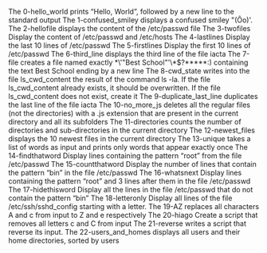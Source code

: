 The 0-hello_world prints “Hello, World”, followed by a new line to the standard output
The 1-confused_smiley displays a confused smiley "(Ôo)'.
The 2-hellofile  displays the content of the /etc/passwd file
The 3-twofiles Display the content of /etc/passwd and /etc/hosts
The 4-lastlines Display the last 10 lines of /etc/passwd
The 5-firstlines Display the first 10 lines of /etc/passwd
The 6-third_line displays the third line of the file iacta
The 7-file creates a file named exactly \*\\'"Best School"\'\\*$\?\*\*\*\*\*:) containing the text Best School ending by a new line
The 8-cwd_state writes into the file ls_cwd_content the result of the command ls -la. If the file ls_cwd_content already exists, it should be overwritten. If the file ls_cwd_content does not exist, create it
The 9-duplicate_last_line duplicates the last line of the file iacta
The 10-no_more_js deletes all the regular files (not the directories) with a .js extension that are present in the current directory and all its subfolders
The 11-directories counts the number of directories and sub-directories in the current directory
The 12-newest_files displays the 10 newest files in the current directory
The 13-unique takes a list of words as input and prints only words that appear exactly once
The 14-findthatword Display lines containing the pattern “root” from the file /etc/passwd
The 15-countthatword Display the number of lines that contain the pattern “bin” in the file /etc/passwd
The 16-whatsnext Display lines containing the pattern “root” and 3 lines after them in the file /etc/passwd
The 17-hidethisword Display all the lines in the file /etc/passwd that do not contain the pattern “bin”
The 18-letteronly Display all lines of the file /etc/ssh/sshd_config starting with a letter.
The 19-AZ replaces all characters A and c from input to Z and e respectively
The 20-hiago Create a script that removes all letters c and C from input
The 21-reverse writes a script that reverse its input.
The 22-users_and_homes displays all users and their home directories, sorted by users

